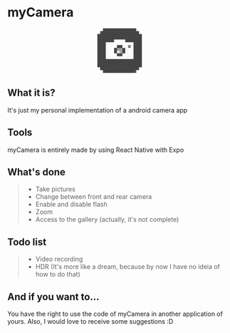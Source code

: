 # myCamera

<p align="center">
  <img src="/assets/icon.png" width="100" height="100" />
</p>

## What it is?

It's just my personal implementation of a android camera app

## Tools

myCamera is entirely made by using React Native with Expo

## What's done

> - Take pictures
> - Change between front and rear camera
> - Enable and disable flash
> - Zoom
> - Access to the gallery (actually, it's not complete)

## Todo list

> - Video recording
> - HDR (It's more like a dream, because by now I have no ideia of how to do that)

## And if you want to...

You have the right to use the code of myCamera in another application of yours. Also, I would love to
receive some suggestions :D
